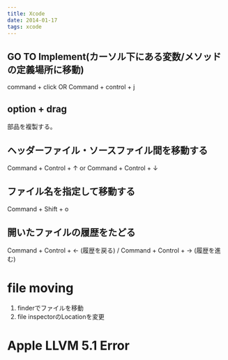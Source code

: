 ```yaml
---
title: Xcode
date: 2014-01-17
tags: xcode
---
```




## GO TO Implement(カーソル下にある変数/メソッドの定義場所に移動)
command + click OR Command + control + j


## option + drag

部品を複製する。


## ヘッダーファイル・ソースファイル間を移動する

Command + Control + ↑ or Command + Control + ↓


## ファイル名を指定して移動する

Command + Shift + o


## 開いたファイルの履歴をたどる

Command + Control + ← (履歴を戻る) / Command + Control + → (履歴を進む)

# file moving

1. finderでファイルを移動
2. file inspectorのLocationを変更


# Apple LLVM 5.1 Error

